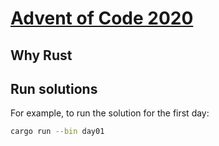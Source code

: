 # [Advent of Code 2020](https://adventofcode.com/2020)

## Why Rust

## Run solutions

For example, to run the solution for the first day:

```bash
cargo run --bin day01
```
